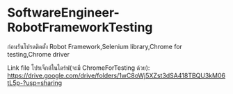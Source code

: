 # SoftwareEngineer-RobotFrameworkTesting
ก่อนรันโปรดติดตั้ง Robot Framework,Selenium library,Chrome for testing,Chrome driver

Link file โปรเจ็กต์ในไดร์ฟ(จะมี ChromeForTesting ด้วย):
https://drive.google.com/drive/folders/1wC8oWj5XZst3dSA418TBQU3kM06tL5p-?usp=sharing
